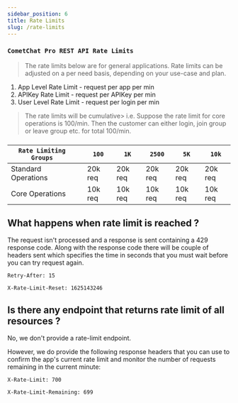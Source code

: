 ```yaml
---
sidebar_position: 6
title: Rate Limits
slug: /rate-limits
---
```


### `CometChat Pro REST API Rate Limits`

> The rate limits below are for general applications. Rate limits can be adjusted on a per need basis, depending on your use-case and plan.

1. App Level Rate Limit  - request per app per min
2. APIKey Rate Limit       - request per APIKey per min
3. User Level Rate Limit           - request per login per min

> The rate limits will be cumulative>  i.e. Suppose the rate limit for core operations is 100/min. Then the customer can either login, join group or leave group etc. for total 100/min.

### 

| `Rate Limiting Groups` |  | `100` | `1K` | `2500` | `5K` | `10k` | 
| ---- | ---- | ---- | ---- | ---- | ---- | ---- | 
| Standard Operations |  | 20k req | 20k req | 20k req | 20k req | 20k req | 
| Core Operations |  | 10k req | 10k req | 10k req | 10k req | 10k req | 


## What happens when rate limit is reached ?

The request isn't processed and a response is sent containing a 429 response code.
Along with the response code there will be couple of headers sent which specifies the time in seconds that you must wait before you can try request again.

`Retry-After: 15`

`X-Rate-Limit-Reset: 1625143246`

## Is there any endpoint that returns rate limit of all resources ?

No, we don't provide a rate-limit endpoint.

However, we do provide the following response headers that you can use to confirm the app's current rate limit and monitor the number of requests remaining in the current minute:

`X-Rate-Limit: 700`

`X-Rate-Limit-Remaining: 699`